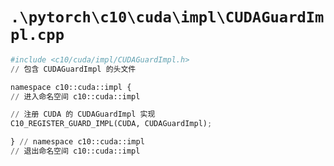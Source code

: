 # `.\pytorch\c10\cuda\impl\CUDAGuardImpl.cpp`

```py
#include <c10/cuda/impl/CUDAGuardImpl.h>
// 包含 CUDAGuardImpl 的头文件

namespace c10::cuda::impl {
// 进入命名空间 c10::cuda::impl

// 注册 CUDA 的 CUDAGuardImpl 实现
C10_REGISTER_GUARD_IMPL(CUDA, CUDAGuardImpl);

} // namespace c10::cuda::impl
// 退出命名空间 c10::cuda::impl
```